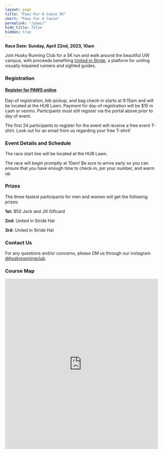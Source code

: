 ```yaml
---
layout: page
title: "Paws For A Cause 5K"
short: "Paws For A Cause"
permalink: "/paws/"
hide_title: false
hidden: true 
---
```


<style type="text/css">
th {
  background-color: #683892;
  color: white;
}

table {
  border-collapse: collapse;
}

th, td {
  text-align: left;
  padding: 8px;
}

tr:nth-child(even) {background-color: #f2f2f2;}

</style>

<!--
### Race Results 2019


<p>
Thank you to everyone for racing and supporting Let Me Run! See you all next year!
</p>

<p>
<table>
<thead><tr><th>Name</th>
<th>Bib Number</th>
<th>Time</th>
<th>Place</th>
</tr></thead>
<tbody><tr>
<td>Jason Klein</td>
<td>381</td>
<td>18:14.2</td>
<td>1</td>
</tr>
<tr>
<td>Nicholas Napier</td>
<td>380</td>
<td>18:14.3</td>
<td>2</td>
</tr>
<tr>
<td>Ty Spink</td>
<td>376</td>
<td>19:43.6</td>
<td>3</td>
</tr>
<tr>
<td>Thomas Broch</td>
<td>365</td>
<td>19:45.9</td>
<td>4</td>
</tr>
<tr>
<td>Skyler Hallinan</td>
<td>377</td>
<td>20:06.1</td>
<td>5</td>
</tr>
<tr>
<td>Elsa McMahon</td>
<td>374</td>
<td>21:20.6</td>
<td>6</td>
</tr>
<tr>
<td>Harry Wheldon</td>
<td>351</td>
<td>22:33.8</td>
<td>7</td>
</tr>
<tr>
<td>Kyle Kilmer</td>
<td>382</td>
<td>22:34.3</td>
<td>8</td>
</tr>
<tr>
<td>Dan Slack</td>
<td>368</td>
<td>23:43.1</td>
<td>9</td>
</tr>
<tr>
<td>jackson hughes</td>
<td>371</td>
<td>24:09.3</td>
<td>10</td>
</tr>
<tr>
<td>Kelley Spink</td>
<td>375</td>
<td>24:45.4</td>
<td>11</td>
</tr>
<tr>
<td>Sue McMahon</td>
<td>372</td>
<td>29:20.3</td>
<td>12</td>
</tr>
<tr>
<td>rachel schriber</td>
<td>367</td>
<td>29:24.1</td>
<td>13</td>
</tr>
<tr>
<td>Ray SChriber</td>
<td>366</td>
<td>29:24.3</td>
<td>14</td>
</tr>
<tr>
<td>ryan hughes</td>
<td>370</td>
<td>30:32.3</td>
<td>15</td>
</tr>
<tr>
<td>Hans George</td>
<td>383</td>
<td>32:23.5</td>
<td>16</td>
</tr>
<tr>
<td>veronica george</td>
<td>384</td>
<td>32:23.7</td>
<td>17</td>
</tr>
<tr>
<td>wendy tate</td>
<td>385</td>
<td>33:14.0</td>
<td>18</td>
</tr>
<tr>
<td>jerome peterson</td>
<td>364</td>
<td>33:59.7</td>
<td>19</td>
</tr>
<tr>
<td>John McMahon</td>
<td>373</td>
<td>36:05.7</td>
<td>20</td>
</tr>
<tr>
<td>Lara Zahaba</td>
<td>386</td>
<td>37:18.8</td>
<td>21</td>
</tr>
<tr>
<td>Alexander Forcos </td>
<td>379</td>
<td>38:05.3</td>
<td>22</td>
</tr>
<tr>
<td>Daniela Forcos</td>
<td>378</td>
<td>38:50.0</td>
<td>23</td>
</tr>
<tr>
<td>Ye Tian</td>
<td>387</td>
<td>41:03.1</td>
<td>24</td>
</tr>
<tr>
<td>mary hughes</td>
<td>369</td>
<td>41:07.0</td>
<td>25</td>
</tr>
<tr>
<td>Daixin Li</td>
<td>388</td>
<td>42:22.5</td>
<td>26</td>
</tr>
</tbody></table>
</p>
-->

**Race Date: Sunday, April 22nd, 2023, 10am**

Join Husky Running Club for a 5K run and walk around the beautiful UW campus, with proceeds benefiting [United in Stride](https://www.unitedinstride.com/), a platform for uniting visually impaired runners and sighted guides.

### Registration

#### [Register for PAWS online](https://docs.google.com/forms/u/1/d/e/1FAIpQLSekwnBuiHGnr9-gF5mPVhwfxfKNZ8UjcYhxkSTTzEC3OPpmHA/viewform?usp=sf_link)

Day-of registration, bib-pickup, and bag check-in starts at 9:15am and will be located at the HUB Lawn. Payment for day-of registration will be $15 in cash or venmo. Participants must still register via the portal above prior to day of event.

The first 24 participants to register for the event will receive a free event T-shirt. Look out for an email from us regarding your free T-shirt!

### Event Details and Schedule

The race start line will be located at the HUB Lawn.

The race will begin promptly at 10am! Be sure to arrive early so you can ensure that you have enough time to check-in, pin your number, and warm up.

### Prizes

The three fastest participants for men and women will get the following prizes:

**1st:** $50 Jock and Jill Giftcard

**2nd:** United in Stride Hat

**3rd:** United in Stride Hat

### Contact Us

For any questions and/or concerns, please DM us through our instagram [@huskyrunningclub](https://www.instagram.com/huskyrunningclub/).

### Course Map

<iframe id='mapmyfitness_route' src='https://www.mapmyrun.com/routes/view/embedded/5406938608?width=600&height=561&undefined&line_color=E61900DC&rgbhex=DC0019&distance_markers=0&unit_type=imperial&map_mode=ROADMAP&show_marker_every=1&last_updated=2023-02-15T21:54:41+00:00' height='561px' width='100%' frameborder='0' /><div class="jss629" id="embed-frame-footer"><a rel="noopener noreferrer" target="_blank" href="https://www.mapmyrun.com/routes/view/5406938608" class="jss630"><p class="MuiTypography-root jss631 MuiTypography-body1" string="View Route Details">View Route Details</p></a><div class="jss632"><p class="MuiTypography-root jss633 jss654 MuiTypography-body1">Create routes or search for a route at <span><a rel="noopener noreferrer" target="_blank" href="https://www.mapmyrun.com/" string="MapMyRun." class="jss631">MapMyRun.</a></span></p></div></div>

<iframe width="100%" height="500px" frameborder="0" allowfullscreen src="https://umap.openstreetmap.fr/en/map/paws-for-a-cause-2019_315108?scaleControl=false&miniMap=false&scrollWheelZoom=false&zoomControl=true&allowEdit=false&moreControl=true&searchControl=null&tilelayersControl=null&embedControl=null&datalayersControl=true&onLoadPanel=undefined&captionBar=false#16/47.6543/-122.3027"></iframe>
